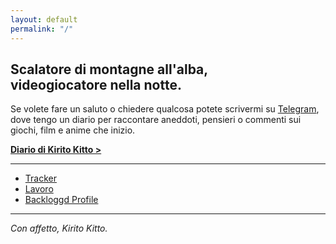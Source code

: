 ```yaml
---
layout: default
permalink: "/"
---
```


## Scalatore di montagne all'alba,<br>videogiocatore nella notte.

Se volete fare un saluto o chiedere qualcosa potete scrivermi su [Telegram](https://t.me/kiritokitto), dove tengo un diario per raccontare aneddoti, pensieri o commenti sui giochi, film e anime che inizio.

[**Diario di Kirito Kitto >**](https://t.me/+eYDpkG161AY4YzI0)

---

<!-- * [Year in Videogames](/year-in-videogames) -->
<!-- * [Into the Wilds](/into-the-wilds) -->
* [Tracker](/test2518109)
* [Lavoro](/job)
* [Backloggd Profile](https://www.backloggd.com/u/KiritoKitto/)

---

*Con affetto, Kirito Kitto.*